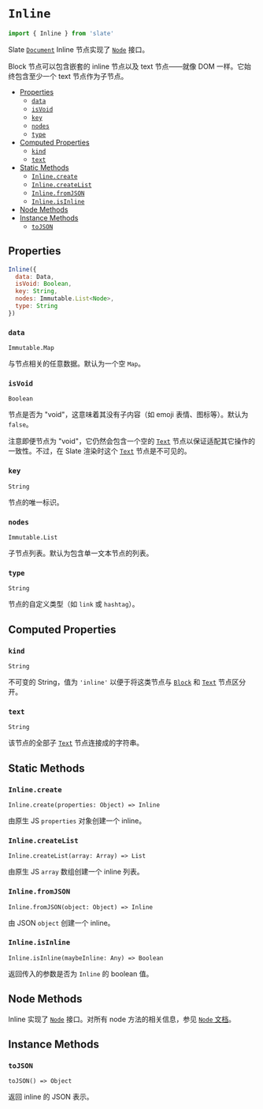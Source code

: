 
# `Inline`

```js
import { Inline } from 'slate'
```

Slate [`Document`](./document.md) Inline 节点实现了 [`Node`](./node.md) 接口。

Block 节点可以包含嵌套的 inline 节点以及 text 节点——就像 DOM 一样。它始终包含至少一个 text 节点作为子节点。

- [Properties](#properties)
  - [`data`](#data)
  - [`isVoid`](#isvoid)
  - [`key`](#key)
  - [`nodes`](#nodes)
  - [`type`](#type)
- [Computed Properties](#computed-properties)
  - [`kind`](#kind)
  - [`text`](#text)
- [Static Methods](#static-methods)
  - [`Inline.create`](#inlinecreate)
  - [`Inline.createList`](#inlinecreatelist)
  - [`Inline.fromJSON`](#inlinefromjson)
  - [`Inline.isInline`](#inlineisinline)
- [Node Methods](#node-methods)
- [Instance Methods](#instance-methods)
  - [`toJSON`](#tojson)


## Properties

```js
Inline({
  data: Data,
  isVoid: Boolean,
  key: String,
  nodes: Immutable.List<Node>,
  type: String
})
```

### `data`
`Immutable.Map`

与节点相关的任意数据。默认为一个空 `Map`。

### `isVoid`
`Boolean`

节点是否为 "void"，这意味着其没有子内容（如 emoji 表情、图标等）。默认为 `false`。

注意即便节点为 "void"，它仍然会包含一个空的 [`Text`](./text.md) 节点以保证适配其它操作的一致性。不过，在 Slate 渲染时这个 [`Text`](./text.md) 节点是不可见的。

### `key`
`String`

节点的唯一标识。

### `nodes`
`Immutable.List`

子节点列表。默认为包含单一文本节点的列表。

### `type`
`String`

节点的自定义类型（如 `link` 或 `hashtag`）。


## Computed Properties

### `kind`
`String`

不可变的 String，值为 `'inline'` 以便于将这类节点与 [`Block`](./block.md) 和 [`Text`](./text.md) 节点区分开。

### `text`
`String`

该节点的全部子 [`Text`](./text.md) 节点连接成的字符串。


## Static Methods

### `Inline.create`
`Inline.create(properties: Object) => Inline`

<!-- TODO 原文签名与描述错误 -->

由原生 JS `properties` 对象创建一个 inline。

### `Inline.createList`
`Inline.createList(array: Array) => List`

由原生 JS `array` 数组创建一个 inline 列表。

### `Inline.fromJSON`
`Inline.fromJSON(object: Object) => Inline`

由 JSON `object` 创建一个 inline。

### `Inline.isInline`
`Inline.isInline(maybeInline: Any) => Boolean`

返回传入的参数是否为 `Inline` 的 boolean 值。


## Node Methods

Inline 实现了 [`Node`](./node.md) 接口。对所有 node 方法的相关信息，参见 [`Node` 文档](./node.md)。


## Instance Methods

### `toJSON`
`toJSON() => Object`

返回 inline 的 JSON 表示。
